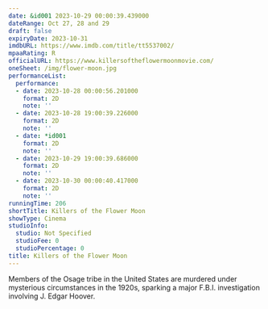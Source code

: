 ```yaml
---
date: &id001 2023-10-29 00:00:39.439000
dateRange: Oct 27, 28 and 29
draft: false
expiryDate: 2023-10-31
imdbURL: https://www.imdb.com/title/tt5537002/
mpaaRating: R
officialURL: https://www.killersoftheflowermoonmovie.com/
oneSheet: /img/flower-moon.jpg
performanceList:
  performance:
  - date: 2023-10-28 00:00:56.201000
    format: 2D
    note: ''
  - date: 2023-10-28 19:00:39.226000
    format: 2D
    note: ''
  - date: *id001
    format: 2D
    note: ''
  - date: 2023-10-29 19:00:39.686000
    format: 2D
    note: ''
  - date: 2023-10-30 00:00:40.417000
    format: 2D
    note: ''
runningTime: 206
shortTitle: Killers of the Flower Moon
showType: Cinema
studioInfo:
  studio: Not Specified
  studioFee: 0
  studioPercentage: 0
title: Killers of the Flower Moon
---
```


Members of the Osage tribe in the United States are murdered under mysterious circumstances in the 1920s, sparking a major F.B.I. investigation involving J. Edgar Hoover.